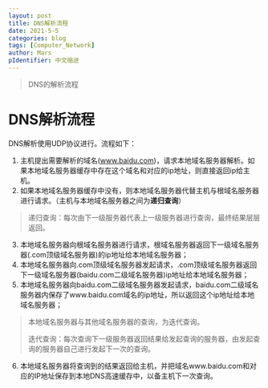 ```yaml
---
layout: post
title: DNS解析流程
date: 2021-5-5
categories: blog
tags: [Computer_Network]
author: Mars
pIdentifier: 中文缩进
---
```


> DNS的解析流程

# DNS解析流程

DNS解析使用UDP协议进行。流程如下：

1. 主机提出需要解析的域名(www.baidu.com)，请求本地域名服务器解析。如果本地域名服务器缓存中存在这个域名和对应的ip地址，则直接返回ip给主机。
2. 如果本地域名服务器缓存中没有，则本地域名服务器代替主机与根域名服务器进行请求。（主机与本地域名服务器之间为**递归查询**）

> 递归查询：每次由下一级服务器代表上一级服务器进行查询，最终结果层层返回。

3. 本地域名服务器向根域名服务器进行请求，根域名服务器返回下一级域名服务器(.com顶级域名服务器)的ip地址给本地域名服务器；
4. 本地域名服务器向.com顶级域名服务器发起请求，.com顶级域名服务器返回下一级域名服务器(baidu.com二级域名服务器)ip地址给本地域名服务器；
5. 本地域名服务器向baidu.com二级域名服务器发起请求，baidu.com二级域名服务器内保存了www.baidu.com域名的ip地址，所以返回这个ip地址给本地域名服务器；

> 本地域名服务器与其他域名服务器的查询，为迭代查询。
>
> 迭代查询：每次查询下一级服务器返回结果给发起查询的服务器，由发起查询的服务器自己进行发起下一次的查询。

6. 本地域名服务器将查询到的结果返回给主机，并把域名www.baidu.com和对应的IP地址保存到本地DNS高速缓存中，以备主机下一次查询。
